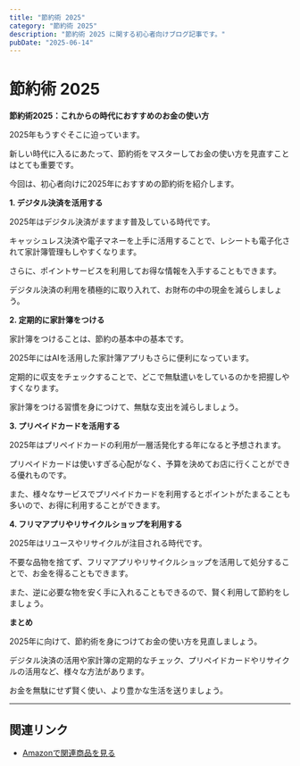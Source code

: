 ```yaml
---
title: "節約術 2025"
category: "節約術 2025"
description: "節約術 2025 に関する初心者向けブログ記事です。"
pubDate: "2025-06-14"
---
```


# 節約術 2025

**節約術2025：これからの時代におすすめのお金の使い方**

2025年もうすぐそこに迫っています。

新しい時代に入るにあたって、節約術をマスターしてお金の使い方を見直すことはとても重要です。

今回は、初心者向けに2025年におすすめの節約術を紹介します。



**1. デジタル決済を活用する**

2025年はデジタル決済がますます普及している時代です。

キャッシュレス決済や電子マネーを上手に活用することで、レシートも電子化されて家計簿管理もしやすくなります。

さらに、ポイントサービスを利用してお得な情報を入手することもできます。

デジタル決済の利用を積極的に取り入れて、お財布の中の現金を減らしましょう。



**2. 定期的に家計簿をつける**

家計簿をつけることは、節約の基本中の基本です。

2025年にはAIを活用した家計簿アプリもさらに便利になっています。

定期的に収支をチェックすることで、どこで無駄遣いをしているのかを把握しやすくなります。

家計簿をつける習慣を身につけて、無駄な支出を減らしましょう。



**3. プリペイドカードを活用する**

2025年はプリペイドカードの利用が一層活発化する年になると予想されます。

プリペイドカードは使いすぎる心配がなく、予算を決めてお店に行くことができる優れものです。

また、様々なサービスでプリペイドカードを利用するとポイントがたまることも多いので、お得に利用することができます。



**4. フリマアプリやリサイクルショップを利用する**

2025年はリユースやリサイクルが注目される時代です。

不要な品物を捨てず、フリマアプリやリサイクルショップを活用して処分することで、お金を得ることもできます。

また、逆に必要な物を安く手に入れることもできるので、賢く利用して節約をしましょう。



**まとめ**

2025年に向けて、節約術を身につけてお金の使い方を見直しましょう。

デジタル決済の活用や家計簿の定期的なチェック、プリペイドカードやリサイクルの活用など、様々な方法があります。

お金を無駄にせず賢く使い、より豊かな生活を送りましょう。



---

## 関連リンク

- [Amazonで関連商品を見る](https://www.amazon.co.jp/s?k=%E7%AF%80%E7%B4%84%E8%A1%93+2025&tag=autowritehubai-22)
